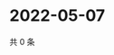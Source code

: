 # 2022-05-07

共 0 条

<!-- BEGIN WEIBO -->
<!-- 最后更新时间 Sat May 07 2022 16:19:49 GMT+0800 (China Standard Time) -->

<!-- END WEIBO -->
